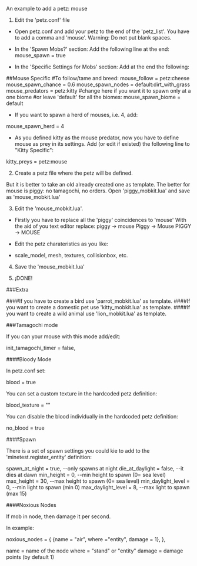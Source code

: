 An example to add a petz: mouse

1. Edit the 'petz.conf' file

- Open petz.conf and add your petz to the end of the 'petz_list'.
You have to add a comma and 'mouse'.
Warning: Do not put blank spaces.

- In the 'Spawn Mobs?' section:
Add the following line at the end:
mouse_spawn = true

- In the 'Specific Settings for Mobs' section:
Add at the end the following:

##Mouse Specific
#To follow/tame and breed:
mouse_follow = petz:cheese
mouse_spawn_chance = 0.6
mouse_spawn_nodes = default:dirt_with_grass
mouse_predators = petz:kitty
#change here if you want it to spawn only at a one biome
#or leave 'default' for all the biomes:
mouse_spawn_biome = default

- If you want to spawn a herd of mouses, i.e. 4, add:

mouse_spawn_herd = 4

- As you defined kitty as the mouse predator, now you have to define mouse as prey in its settings.
Add (or edit if existed) the following line to "Kitty Specific":

kitty_preys = petz:mouse

2. Create a petz file where the petz will be defined.

But it is better to take an old already created one as template.
The better for mouse is piggy: no tamagochi, no orders.
Open 'piggy_mobkit.lua' and save as 'mouse_mobkit.lua'

3. Edit the 'mouse_mobkit.lua'.

- Firstly you have to replace all the 'piggy' coincidences to 'mouse'
With the aid of you text editor replace:
piggy -> mouse
Piggy -> Mouse
PIGGY -> MOUSE

- Edit the petz charateristics as you like:

- scale_model, mesh, textures, collisionbox, etc.

4. Save the 'mouse_mobkit.lua'

5. ¡DONE!

###Extra

####If you have to create a bird use 'parrot_mobkit.lua' as template.
####If you want to create a domestic pet use 'kitty_mobkit.lua' as template.
####If you want to create a wild animal use 'lion_mobkit.lua' as template.

###Tamagochi mode

If you can your mouse with this mode add/edit:

init_tamagochi_timer = false,

####Bloody Mode

In petz.conf set:

blood = true

You can set a custom texture in the hardcoded petz definition:

blood_texture = ""

You can disable the blood individually in the hardcoded petz definition:

no_blood = true

####Spawn

There is a set of spawn settings you could kie to add to the 'minetest.register_entity' definition:

spawn_at_night = true, --only spawns at night
die_at_daylight = false, --it dies at dawn
min_height = 0, --min height to spawn (0= sea level)
max_height = 30, --max height to spawn (0= sea level)
min_daylight_level = 0, --min light to spawn (min 0)
max_daylight_level = 8, --max light to spawn (max 15)

####Noxious Nodes

If mob in node, then damage it per second.

In example:

noxious_nodes  = {
	{name = "air", where ="entity", damage = 1},
},

name = name of the node
where = "stand" or "entity"
damage = damage points (by default 1)
